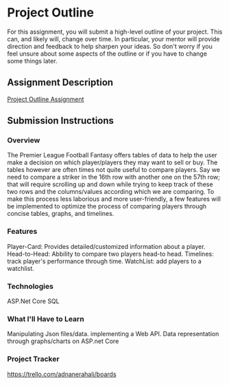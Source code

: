 # Project Outline
For this assignment, you will submit a high-level outline of your project. This can, and likely will, change over time. In particular, your mentor will provide direction and feedback to help sharpen your ideas. So don't worry if you feel unsure about some aspects of the outline or if you have to change some things later.

## Assignment Description
[Project Outline Assignment](https://education.launchcode.org/liftoff/modules/assignments/project-outline)

## Submission Instructions

### Overview
The Premier League Football Fantasy offers tables of data to help the user make a decision on which player/players they may want to sell or buy. The tables however are often times not quite useful to compare players. Say we need to compare a striker in the 16th row with another one on the 57th row; that will require scrolling up and down while trying to keep track of these two rows and the columns/values according which we are comparing. To make this process less laborious and more user-friendly, a few features will be implemented to optimize the process of comparing players through concise tables, graphs, and timelines.
### Features
Player-Card: Provides detailed/customized information about a player.
Head-to-Head: Abbility to compare two players head-to head.
Timelines: track player's performance through time.
WatchList: add players to a watchlist.
### Technologies
ASP.Net Core
SQL
### What I'll Have to Learn
Manipulating Json files/data.
implementing a Web API.
Data representation through graphs/charts on ASP.net Core

### Project Tracker
https://trello.com/adnanerahali/boards
